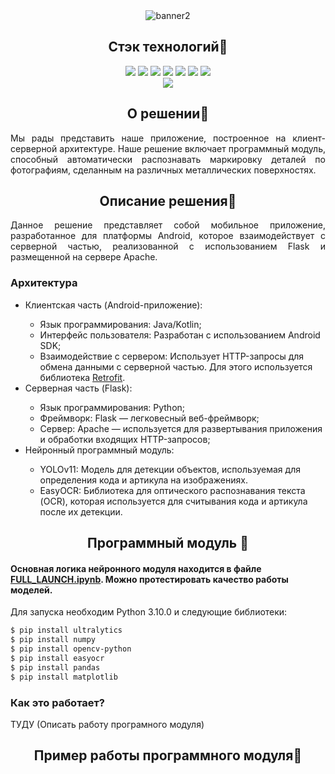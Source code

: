<div align="center">
  <img src="https://i.ibb.co/XbjrQZ4/qx-KFQHTELBc.jpg" alt="banner2" border="0" /></a>
</div>

## <div align="center">Стэк технологий📑</div>
<div align="center">
  <a href="https://www.python.org/doc/"><img src="https://img.shields.io/badge/python-3670A0?style=for-the-badge&logo=python&logoColor=ffdd54"></a>
  <a href="https://pytorch.org/docs/stable/index.html"><img src="https://img.shields.io/badge/PyTorch-%23EE4C2C.svg?style=for-the-badge&logo=PyTorch&logoColor=white"></a>
  <a href="https://opencv.github.io/cvat/docs/"><img src="https://img.shields.io/badge/opencv-%23white.svg?style=for-the-badge&logo=opencv&logoColor=white"></a>
  <a href="https://github.com/JetBrains/kotlin"><img src="https://img.shields.io/badge/kotlin-%237F52FF.svg?style=for-the-badge&logo=kotlin&logoColor=white"></a>
  <a href="https://developer.android.com/develop"><img src="https://img.shields.io/badge/Android-3DDC84?style=for-the-badge&logo=android&logoColor=white"></a>
  <a href="https://flask.palletsprojects.com/en/stable/"><img src="https://img.shields.io/badge/flask-%23000.svg?style=for-the-badge&logo=flask&logoColor=white"></a>
  <a href="https://httpd.apache.org/"><img src="https://img.shields.io/badge/apache-%23D42029.svg?style=for-the-badge&logo=apache&logoColor=white"></a>

  <br>
  <a href="https://github.com/ultralytics/ultralytics?tab=readme-ov-file"><img src="https://img.shields.io/badge/Ultralytics-YOLOv11-purple.svg"></a>
</div>

## <div align="center">О решении📝</div>
<p align="justify">Мы рады представить наше приложение, построенное на клиент-серверной архитектуре. Наше решение включает программный модуль, способный автоматически распознавать маркировку деталей по фотографиям, сделанным на различных металлических поверхностях.
</p>

## <div align="center">Описание решения🧰</div>

<p align="justify">
Данное решение представляет собой мобильное приложение, разработанное для платформы Android, которое взаимодействует с серверной частью, реализованной с использованием Flask и размещенной на сервере Apache.
</p>

### Архитектура

<p align="justify">
<ul> 
<li>Клиентская часть (Android-приложение):</li>
  <ul>
  <li>Язык программирования: Java/Kotlin;</li>
  <li>Интерфейс пользователя: Разработан с использованием Android SDK;</li>
  <li>Взаимодействие с сервером: Использует HTTP-запросы для обмена данными с серверной частью. Для этого используется библиотека <a href="https://square.github.io/retrofit/">Retrofit</a>.</li>
  </ul>
<li>Серверная часть (Flask):</li>
  <ul>
  <li>Язык программирования: Python;</li>
  <li>Фреймворк: Flask — легковесный веб-фреймворк;</li>
  <li>Сервер: Apache — используется для развертывания приложения и обработки входящих HTTP-запросов;</li>
  </ul>
<li>Нейронный программный модуль:</li>
  <ul>
  <li>YOLOv11: Модель для детекции объектов, используемая для определения кода и артикула на изображениях.</li>
  <li>EasyOCR: Библиотека для оптического распознавания текста (OCR), которая используется для считывания кода и артикула после их детекции.</li>
  </ul> 
</ul>
</p>

## <div align="center">Программный модуль 🔮</div>

<p align="justify">
  
####  Основная логика нейронного модуля находится в файле <a href="ССЫЛКА">FULL_LAUNCH.ipynb</a>. Можно протестировать качество работы моделей.
</p>
<p>
Для запуска необходим Python 3.10.0 и следующие библиотеки:
</p>
  
```bash
$ pip install ultralytics
$ pip install numpy
$ pip install opencv-python
$ pip install easyocr
$ pip install pandas
$ pip install matplotlib
```

### Как это работает?
<p>
  ТУДУ (Описать работу програмного модуля)
</p> 
 
</details>

## <div align="center">Пример работы программного модуля📸</div>
<p>
  <br>
</p>
<div align="center">
  <!--<img src="" width="500" height="500"/>-->

</div>

